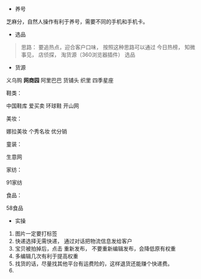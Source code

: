- 养号

芝麻分，自然人操作有利于养号，需要不同的手机和手机卡。 

- 选品 
> 思路： 要追热点，迎合客户口味， 按照这种思路可以通过 今日热榜， 知微事见， 店侦探， 淘货源（360浏览器插件） 选品


- 货源

义乌购
**网商园**
阿里巴巴
货铺头
织里
四季星座


鞋类：

中国鞋库
爱买卖
环球鞋
开山网 

美妆：

娜拉美妆
个秀名妆
优分销

童装：

生意网

家纺： 

91家纺


食品：

58食品

- 实操

1. 图片一定要打标签
2. 快递选择无需快递， 通过对话把物流信息发给客户
3. 宝贝被拍掉后，点击 重新发布， 不要重新编辑发布，会降低原有权重
4. 多编辑几次有利于提高权重
5. 找货的话，尽量找其他平台有运费险的，这样退货还能赚个快递费。 
6. 